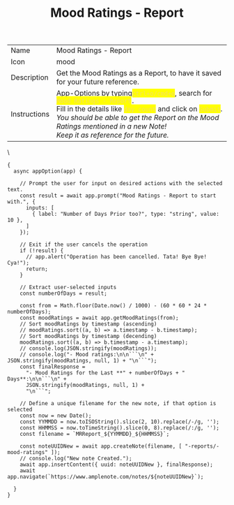 ﻿---
title: Mood Ratings - Report
uuid: 0ed87950-b5b6-11f0-b232-256886a0b077
version: 19
created: '2025-10-30T23:00:00+05:30'
updated: '2025-10-31T17:33:19+05:30'
tags:
  - '-amplenote/mine'
  - '-9-permanent'
---

| | |
|-|-|
|Name<!-- {"cell":{"colwidth":102}} -->|Mood Ratings - Report|
|Icon<!-- {"cell":{"colwidth":105}} -->|mood|
|Description|Get the Mood Ratings as a Report, to have it saved for your future reference.|
|Instructions|App-Options by typing<mark style="color:#F3DE6C;">`ctrl+o/cmd+o`<!-- {"cycleColor":"36"} --></mark>, search for <mark style="color:#F3DE6C;">`Mood Ratings - Report`<!-- {"cycleColor":"36"} --></mark>`.`<br />Fill in the details like <mark style="color:#F3DE6C;">`day count`<!-- {"cycleColor":"36"} --></mark> and click on <mark style="color:#F3DE6C;">`Submit`<!-- {"cycleColor":"36"} --></mark>.<br />*You should be able to get the Report on the Mood Ratings mentioned in a new Note!<br />Keep it as reference for the future.*|
\

```
{
  async appOption(app) {

    // Prompt the user for input on desired actions with the selected text.
    const result = await app.prompt("Mood Ratings - Report to start with.", {
      inputs: [
        { label: "Number of Days Prior too?", type: "string", value: 10 },
      ]
    });
  
    // Exit if the user cancels the operation
    if (!result) {
      // app.alert("Operation has been cancelled. Tata! Bye Bye! Cya!");
      return;
    }
    
    // Extract user-selected inputs
    const numberOfDays = result;
      
    const from = Math.floor(Date.now() / 1000) - (60 * 60 * 24 * numberOfDays);
    const moodRatings = await app.getMoodRatings(from);
    // Sort moodRatings by timestamp (ascending)
    // moodRatings.sort((a, b) => a.timestamp - b.timestamp);
    // Sort moodRatings by timestamp (decending)
    moodRatings.sort((a, b) => b.timestamp - a.timestamp);
    // console.log(JSON.stringify(moodRatings));
    // console.log("- Mood ratings:\n\n```\n" + JSON.stringify(moodRatings, null, 1) + "\n```");
    const finalResponse = 
      "- Mood Ratings for the Last **" + numberOfDays + " Days**:\n\n```\n" + 
      JSON.stringify(moodRatings, null, 1) + 
      "\n```";
    
    // Define a unique filename for the new note, if that option is selected
    const now = new Date();
    const YYMMDD = now.toISOString().slice(2, 10).replace(/-/g, '');
    const HHMMSS = now.toTimeString().slice(0, 8).replace(/:/g, '');
    const filename = `MRReport_${YYMMDD}_${HHMMSS}`;
  
    const noteUUIDNew = await app.createNote(filename, [ "-reports/-mood-ratings" ]);
    // console.log("New note Created.");
    await app.insertContent({ uuid: noteUUIDNew }, finalResponse);
    await app.navigate(`https://www.amplenote.com/notes/${noteUUIDNew}`);
    
  }
}
```